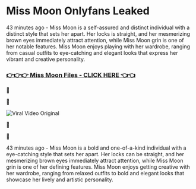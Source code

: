 # Miss Moon Onlyfans Leaked

<p>43 minutes ago - Miss Moon is a self-assured and distinct individual with a distinct style that sets her apart. Her locks is straight, and her mesmerizing brown eyes immediately attract attention, while Miss Moon grin is one of her notable features. Miss Moon enjoys playing with her wardrobe, ranging from casual outfits to eye-catching and elegant looks that express her vibrant and creative personality.</p><p>
<h3><a href="https://fansleaks.com-getfree.pro/miss-moon" rel="nofollow">👉👉👉 Miss Moon Files - CLICK HERE 👈👈</a></h3>
<p>🔻</p>
<p>🔻</p> <p>
<a href="https://fansleaks.com-getfree.pro/miss-moon" rel="nofollow"><img src="https://i.imgur.com/0ZbtXZ5.gif" alt="Viral Video Original" style="max-width: 100%; display: inline-block;" data-target="animated-image.originalImage"></a>
<p>🔻</p>
<p>🔻</p> <p>43 minutes ago - Miss Moon is a bold and one-of-a-kind individual with a eye-catching style that sets her apart. Her locks can be straight, and her mesmerizing brown eyes immediately attract attention, while Miss Moon grin is one of her defining features. Miss Moon enjoys getting creative with her wardrobe, ranging from relaxed outfits to bold and elegant looks that showcase her lively and artistic personality.</p>